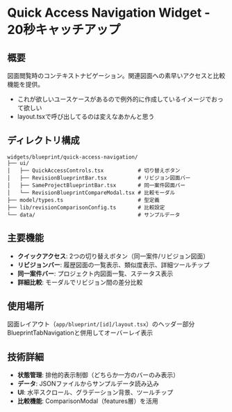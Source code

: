 # Quick Access Navigation Widget - 20秒キャッチアップ

## 概要
図面閲覧時のコンテキストナビゲーション。関連図面への素早いアクセスと比較機能を提供。
- これが欲しいユースケースがあるので例外的に作成しているイメージでおって欲しい
- layout.tsxで呼び出してるのは変えなあかんと思う

## ディレクトリ構成
```
widgets/blueprint/quick-access-navigation/
├── ui/
│   ├── QuickAccessControls.tsx           # 切り替えボタン
│   ├── RevisionBlueprintBar.tsx          # リビジョン図面バー
│   ├── SameProjectBlueprintBar.tsx       # 同一案件図面バー
│   └── RevisionBlueprintCompareModal.tsx # 比較モーダル
├── model/types.ts                        # 型定義
├── lib/revisionComparisonConfig.ts       # 比較設定
└── data/                                 # サンプルデータ
```

## 主要機能
- **クイックアクセス**: 2つの切り替えボタン（同一案件/リビジョン図面）
- **リビジョンバー**: 履歴図面の一覧表示、類似度表示、詳細ツールチップ
- **同一案件バー**: プロジェクト内図面一覧、ステータス表示
- **詳細比較**: モーダルでリビジョン間の差分比較

## 使用場所
図面レイアウト（`app/blueprint/[id]/layout.tsx`）のヘッダー部分
BlueprintTabNavigationと併用してオーバーレイ表示

## 技術詳細
- **状態管理**: 排他的表示制御（どちらか一方のバーのみ表示）
- **データ**: JSONファイルからサンプルデータ読み込み
- **UI**: 水平スクロール、グラデーション背景、ツールチップ
- **比較機能**: ComparisonModal（features層）を活用